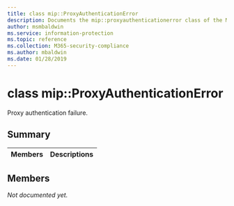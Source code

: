 ```yaml
---
title: class mip::ProxyAuthenticationError 
description: Documents the mip::proxyauthenticationerror class of the Microsoft Information Protection (MIP) SDK.
author: msmbaldwin
ms.service: information-protection
ms.topic: reference
ms.collection: M365-security-compliance
ms.author: mbaldwin
ms.date: 01/28/2019
---
```


# class mip::ProxyAuthenticationError 
Proxy authentication failure.
  
## Summary
 Members                        | Descriptions                                
--------------------------------|---------------------------------------------
  
## Members
_Not documented yet._
